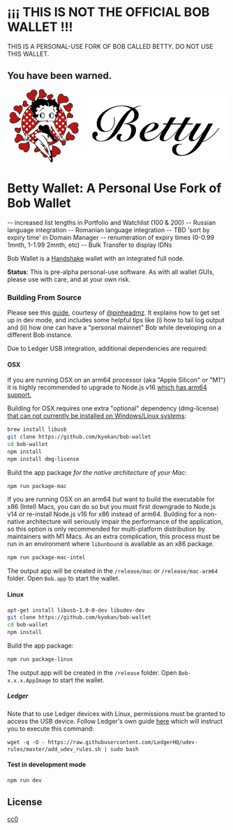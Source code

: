 
# ¡¡¡ THIS IS NOT THE OFFICIAL BOB WALLET !!!

THIS IS A PERSONAL-USE FORK OF BOB CALLED BETTY. DO NOT USE THIS WALLET.

## You have been warned. 




<p align="center"><img src="./resources/icons/logowithtext.png"></p>


# Betty Wallet: A Personal Use Fork of Bob Wallet

-- increased list lengths in Portfolio and Watchlist (100 & 200)
-- Russian language integration
-- Romanian language integration
-- TBD 'sort by expiry time' in Domain Manager
-- renumeration of expiry times (0-0.99 1mnth, 1-1.99 2mnth, etc)
-- Bulk Transfer to display IDNs

Bob Wallet is a [Handshake](https://handshake.org) wallet with an integrated full node.

**Status**: This is pre-alpha personal-use software. As with all wallet GUIs, please use with care, and at your own risk.

### Building From Source

Please see this [guide](https://gist.github.com/pinheadmz/314aed5123d29cb89bfc6a7db9f4d02e), courtesy of [@pinheadmz](https://github.com/pinheadmz).  It explains how to get set up in dev mode, and includes some helpful tips like (i) how to tail log output and (ii) how one can have a "personal mainnet" Bob while developing on a different Bob instance.

Due to Ledger USB integration, additional dependencies are required:

#### OSX

If you are running OSX on an arm64 processor (aka "Apple Silicon" or "M1") it
is highly recommended to upgrade to Node.js v16
[which has arm64 support.](https://nodejs.org/en/blog/release/v16.0.0/#toolchain-and-compiler-upgrades)

Building for OSX requires one extra "optional" dependency (dmg-license)
[that can not currently be installed on Windows/Linux systems](https://github.com/electron-userland/electron-builder/issues/6520):

```bash
brew install libusb
git clone https://github.com/kyokan/bob-wallet
cd bob-wallet
npm install
npm install dmg-license
```

Build the app package *for the native architecture of your Mac*:

```bash
npm run package-mac
```

If you are running OSX on an arm64 but want to build the executable for x86 (Intel)
Macs, you can do so but you must first downgrade to Node.js v14 or re-install Node.js v16
for x86 instead of arm64. Building for a non-native architecture will seriously impair
the performance of the application, so this option is only recommended for multi-platform
distribution by maintainers with M1 Macs. As an extra complication, this process must
be run in an environment where `libunbound` is available as an x86 package.

```bash
npm run package-mac-intel
``` 

The output app will be created in the `/release/mac` or `/release/mac-arm64` folder.
Open `Bob.app` to start the wallet.


#### Linux

```bash
apt-get install libusb-1.0-0-dev libudev-dev
git clone https://github.com/kyokan/bob-wallet
cd bob-wallet
npm install
```

Build the app package:

```bash
npm run package-linux
```

The output app will be created in the `/release` folder. Open `Bob-x.x.x.AppImage` to start the wallet.

##### Ledger

Note that to use Ledger devices with Linux, permissions must be granted to access the USB device.
Follow Ledger's own guide [here](https://support.ledger.com/hc/en-us/articles/115005165269-Fix-connection-issues)
which will instruct you to execute this command:

```
wget -q -O - https://raw.githubusercontent.com/LedgerHQ/udev-rules/master/add_udev_rules.sh | sudo bash
```


#### Test in development mode

```bash
npm run dev
```


## License

[cc0](LICENSE)
